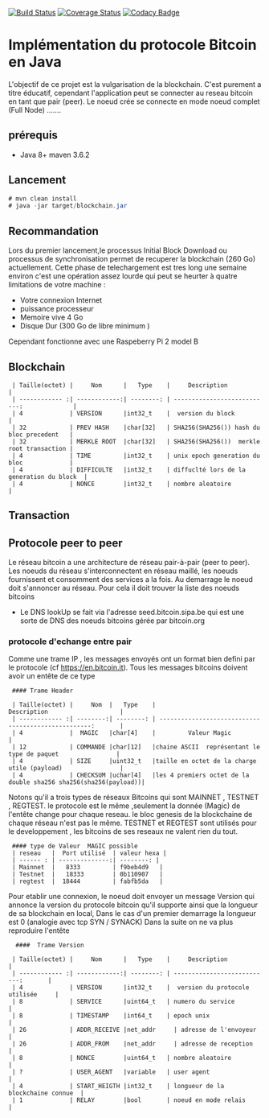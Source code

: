 [![Build Status](https://travis-ci.org/daloji/blockchain.svg?branch=master)](https://travis-ci.org/daloji/blockchain) 
[![Coverage Status](https://coveralls.io/repos/github/daloji/blockchain/badge.svg)](https://coveralls.io/github/daloji/blockchain)
[![Codacy Badge](https://api.codacy.com/project/badge/Grade/65c0fe9214ff4f0296102967274ef846)](https://www.codacy.com/manual/daloji/blockchain?utm_source=github.com&amp;utm_medium=referral&amp;utm_content=daloji/blockchain&amp;utm_campaign=Badge_Grade)

# Implémentation du protocole Bitcoin en Java

L'objectif de ce projet est la vulgarisation de la blockchain. C'est purement a titre éducatif, cependant l'application peut se connecter au reseau bitcoin en tant que pair (peer).
Le noeud crée se connecte en mode noeud complet (Full Node) .......

## prérequis
 * Java 8+ maven 3.6.2

## Lancement
```java
# mvn clean install
# java -jar target/blockchain.jar
```
## Recommandation 
Lors du premier lancement,le processus Initial Block Download ou processus de synchronisation permet de recuperer la blockchain (260 Go) actuellement. Cette phase de telechargement est tres long une semaine environ c'est une opération assez lourde qui peut se heurter à quatre limitations de votre machine :
 * Votre connexion Internet 
 * puissance processeur
 * Memoire vive 4 Go
 * Disque Dur (300 Go de libre minimum )
 
Cependant fonctionne avec une Raspeberry Pi 2 model B
## Blockchain 

      
     | Taille(octet) |     Nom      |   Type    |     Description                           |
     | ------------ :| ------------:| --------: | ---------------------------:              | 
     | 4             | VERSION      |int32_t    |  version du block                         |
     | 32            | PREV HASH    |char[32]   | SHA256(SHA256()) hash du bloc precedent   |
     | 32            | MERKLE ROOT  |char[32]   | SHA256(SHA256())  merkle root transaction |
     | 4             | TIME         |int32_t    | unix epoch generation du bloc             |
     | 4             | DIFFICULTE   |int32_t    | diffuclté lors de la generation du block  |
     | 4             | NONCE        |int32_t    | nombre aleatoire                          |

## Transaction

## Protocole peer to peer
 Le réseau bitcoin a une architecture de réseau pair-à-pair (peer to peer). Les noeuds du réseau s'interconnectent en réseau maillé, les noeuds fournissent et consomment des services a la fois.
 Au demarrage le noeud doit s'annoncer au réseau. Pour cela il doit trouver la liste des noeuds bitcoins 
 * Le DNS lookUp se fait via l'adresse seed.bitcoin.sipa.be qui est une sorte de DNS des noeuds bitcoins gérée par bitcoin.org 
 
  ### protocole d'echange entre pair
  Comme une trame IP , les messages envoyés ont un format bien defini par le protocole (cf https://en.bitcoin.it). Tous les messages bitcoins doivent avoir un entête de ce type
  
     #### Trame Header
 
     | Taille(octet) |     Nom  |   Type    |                             Description                    |
     | ------------ :| --------:| --------: | ---------------------------------------------------:       | 
     | 4             |  MAGIC   |char[4]    |         Valeur Magic                                       |
     | 12            | COMMANDE |char[12]   |chaine ASCII  représentant le type de paquet                |
     | 4             | SIZE     |uint32_t   |taille en octet de la charge utile (payload)                |
     | 4             | CHECKSUM |uchar[4]   |les 4 premiers octet de la double sha256 sha256(sha256(payload))|
   
  Notons qu'il a trois types de réseaux Bitcoins qui sont  MAINNET , TESTNET , REGTEST. le protocole est le même ,seulement la donnée (Magic) de l'entête change pour chaque reseau. le bloc genesis de la blockchaine de chaque réseau n'est pas le même. TESTNET et REGTEST sont utilisés pour le developpement , les bitcoins de ses reseaux ne valent rien du tout.
   
     #### type de Valeur  MAGIC possible
     | reseau   |  Port utilisé  | valeur hexa |         
     | ------ : | --------------:| --------: | 
     | Mainnet  |  	8333         | f9beb4d9   |   
     | Testnet  |   18333        | 0b110907   |
     | regtest  |  18444         | fabfb5da   |

  
  
  Pour etablir une connexion, le noeud doit envoyer un message Version qui annonce la version du protocole bitcoin qu'il supporte ainsi que la longueur de sa blockchain en local, Dans le cas d'un premier demarrage la longueur est 0  (analogie avec tcp SYN / SYNACK)
  Dans la suite on ne va plus reproduire l'entête
  
      ####  Trame Version 
      
     | Taille(octet) |     Nom      |   Type    |     Description                    |
     | ------------ :| ------------:| --------: | ---------------------------:       | 
     | 4             | VERSION      |int32_t    |  version du protocole utilisée     |
     | 8             | SERVICE      |uint64_t   | numero du service                  |
     | 8             | TIMESTAMP    |int64_t    | epoch unix                         |
     | 26            | ADDR_RECEIVE |net_addr	  | adresse de l'envoyeur              |
     | 26            | ADDR_FROM    |net_addr	  | adresse de reception               |
     | 8             | NONCE        |uint64_t   | nombre aleatoire                   |
     | ?             | USER_AGENT   |variable   | user agent                         |
     | 4             | START_HEIGTH |int32_t    | longueur de la blockchaine connue  |
     | 1             | RELAY        |bool       | noeud en mode relais               |
